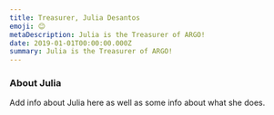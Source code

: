 ```yaml
---
title: Treasurer, Julia Desantos
emoji: 😊
metaDescription: Julia is the Treasurer of ARGO!
date: 2019-01-01T00:00:00.000Z
summary: Julia is the Treasurer of ARGO!
---
```


### About Julia

Add info about Julia here as well as some info about what she does.
